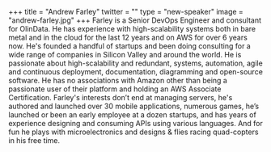 +++
title = "Andrew Farley"
twitter = ""
type = "new-speaker"
image = "andrew-farley.jpg"
+++
Farley is a Senior DevOps Engineer and consultant for OlinData. He has experience with high-scalability systems both in bare metal and in the cloud for the last 12 years and on AWS for over 6 years now. He's founded a handful of startups and been doing consulting for a wide range of companies in Silicon Valley and around the world.  He is passionate about high-scalability and redundant, systems, automation, agile and continuous deployment, documentation, diagramming and open-source software.  He has no associations with Amazon other than being a passionate user of their platform and holding an AWS Associate Certification. Farley's interests don’t end at managing servers, he's authored and launched over 30 mobile applications, numerous games, he’s launched or been an early employee at a dozen startups, and has years of experience designing and consuming APIs using various languages.  And for fun he plays with microelectronics and designs & flies racing quad-copters in his free time.